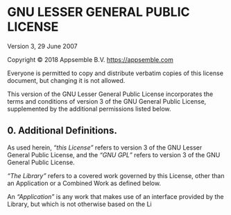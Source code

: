 # GNU LESSER GENERAL PUBLIC LICENSE

Version 3, 29 June 2007

Copyright © 2018 Appsemble B.V. <https://appsemble.com>

Everyone is permitted to copy and distribute verbatim copies of this license document, but changing
it is not allowed.

This version of the GNU Lesser General Public License incorporates the terms and conditions of
version 3 of the GNU General Public License, supplemented by the additional permissions listed
below.

## 0. Additional Definitions.

As used herein, _“this License”_ refers to version 3 of the GNU Lesser General Public License, and
the _“GNU GPL”_ refers to version 3 of the GNU General Public License.

_“The Library”_ refers to a covered work governed by this License, other than an Application or a
Combined Work as defined below.

An _“Application”_ is any work that makes use of an interface provided by the Library, but which is
not otherwise based on the Li